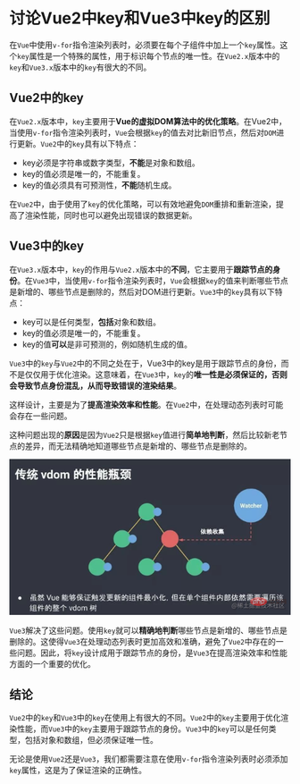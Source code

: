 # 讨论Vue2中key和Vue3中key的区别

在`Vue`中使用`v-for`指令渲染列表时，必须要在每个子组件中加上一个`key`属性。这个`key`属性是一个特殊的属性，用于标识每个节点的唯一性。在`Vue2.x`版本中的`key`和`Vue3.x`版本中的`key`有很大的不同。

## **Vue2中的key**

在`Vue2.x`版本中，`key`主要用于**Vue的虚拟DOM算法中的优化策略**。在Vue2中，当使用`v-for`指令渲染列表时，`Vue`会根据`key`的值去对比新旧节点，然后对`DOM`进行更新。`Vue2`中的`key`具有以下特点：

- key必须是字符串或数字类型，**不能**是对象和数组。
- key的值必须是唯一的，不能重复。
- key的值必须具有可预测性，**不能**随机生成。

在`Vue2`中，由于使用了`key`的优化策略，可以有效地避免`DOM`重排和重新渲染，提高了渲染性能，同时也可以避免出现错误的数据更新。

## **Vue3中的key**

在`Vue3.x`版本中，`key`的作用与`Vue2.x`版本中的**不同**，它主要用于**跟踪节点的身份**。在`Vue3`中，当使用`v-for`指令渲染列表时，`Vue`会根据`key`的值来判断哪些节点是新增的、哪些节点是删除的，然后对DOM进行更新。`Vue3`中的`key`具有以下特点：

- key可以是任何类型，**包括**对象和数组。
- key的值必须是唯一的，不能重复。
- key的值**可以**是非可预测的，例如随机生成的值。

`Vue3`中的`key`与`Vue2`中的不同之处在于，Vue3中的key是用于跟踪节点的身份，而不是仅仅用于优化渲染。这意味着，在`Vue3`中，`key`的**唯一性是必须保证的，否则会导致节点身份混乱，从而导致错误的渲染结果**。

这样设计，主要是为了**提高渲染效率和性能**。在`Vue2`中，在处理动态列表时可能会存在一些问题。

这种问题出现的**原因**是因为`Vue2`只是根据`key`值进行**简单地判断**，然后比较新老节点的差异，而无法精确地知道哪些节点是新增的、哪些节点是删除的。

![image.png](15.讨论Vue2中key和Vue3中key的区别.assets/0496de47e118bb1c8dfd3b01509f7979-0.png)

`Vue3`解决了这些问题。使用`key`就可以**精确地判断**哪些节点是新增的、哪些节点是删除的。这使得`Vue3`在处理动态列表时更加高效和准确，避免了`Vue2`中存在的一些问题。因此，将`key`设计成用于跟踪节点的身份，是`Vue3`在提高渲染效率和性能方面的一个重要的优化。

## **结论**

`Vue2`中的`key`和`Vue3`中的`key`在使用上有很大的不同。`Vue2`中的`key`主要用于优化渲染性能，而`Vue3`中的`key`主要用于跟踪节点的身份。`Vue3`中的`key`可以是任何类型，包括对象和数组，但必须保证唯一性。

无论是使用`Vue2`还是`Vue3`，我们都需要注意在使用`v-for`指令渲染列表时必须添加`key`属性，这是为了保证渲染的正确性。